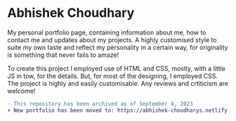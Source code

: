 # Abhishek Choudhary
My personal portfolio page, containing information about me, how to contact me and updates about my projects.
A highly customised style to suite my own taste and reflect my personality in a certain way, for originality is something that never fails to amaze!

To create this project I employed use of HTML and CSS, mostly, with a little JS in tow, for the details. But, for most of the designing, I employed CSS. The project is highly and easily customisable. Any reviews and crtiticism are welcome!

```diff
- This repository has been archived as of September 4, 2023
+ New portfolio has been moved to: https://abhishek-choudharys.netlify.app/
```
